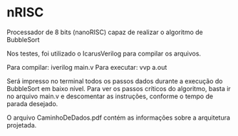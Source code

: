 # nRISC
Processador de 8 bits (nanoRISC) capaz de realizar o algoritmo de BubbleSort

Nos testes, foi utilizado o IcarusVerilog para compilar os arquivos.

Para compilar: 
  iverilog main.v
Para executar: 
  vvp a.out

Será impresso no terminal todos os passos dados durante a execução do BubbleSort em baixo nível.
Para ver os passos críticos do algoritmo, basta ir no arquivo main.v e descomentar as instruções, conforme o tempo de parada desejado.

O arquivo CaminhoDeDados.pdf contém as informações sobre a arquitetura projetada.
